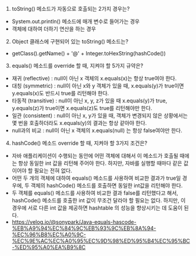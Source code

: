 1. toString() 메소드가 자동으로 호출되는 2가지 경우는?
- System.out.println() 메소드에 매개 변수로 들어가는 경우
- 객체에 대하여 더하기 연산을 하는 경우

2. Object 클래스에 구현되어 있는 toString() 메소드는?
- getClass().getName() + '@' + Integer.toHexString(hashCode())

3. equals() 메소드를 override 할 때, 지켜야 할 5가지 규약은?
- 재귀 (reflective) : null이 아닌 x 객체의 x.equals(x)는 항상 true여야 한다.
- 대칭 (symmetric) : null이 아닌 x와 y 객체가 있을 때, x.equals(y)가 true이면 y.equals(x)도 반드시 true를 리턴해야 한다.
- 타동적 (transitive) : null이 아닌 x, y, z가 있을 때 x.equals(y)가 true, y.equals(z)가 true이면 x.equals(z)도 true를 리턴해야만 한다.
- 일관 (consistent) : null이 아닌 x, y가 있을 때, 객체가 변경되지 않은 상황에서는 몇 번을 호출하더라도 x.equals(y)의 결과는 항상 같아야 한다.
- null과의 비교 : null이 아닌 x 객체의 x.equals(null) 는 항상 false여야만 한다.

4. hashCode() 메소드 override 할 때, 지켜야 할 3가지 조건은?
- 자바 애플리케이션이 수행되는 동안에 어떤 객체에 대해서 이 메소드가 호출될 때에는 항상 동일한 int 값을 리턴해 주어야 한다. 하지만, 자바를 실행할 때마다
같은 값이어야 할 필요는 전혀 없다.
- 어떤 두 개의 객체에 대하여 equals() 메소드를 사용하여 비교한 결과가 true일 경우에, 두 객체의 hashCode() 메소드를 호출하면 동일한 int값을 리턴해야
한다.
- 두 객체를 equals() 메소드를 사용하여 비교한 결과 false를 리턴했다고 해서, hashCode() 메소드를 호출한 int 값이 무조건 달라야 할 필요는 없다.
하지만, 이 경우에 서로 다른 int 값을 제공하면 hashtable 의 성능을 향상시키는 데 도움이 된다.
- https://velog.io/@sonypark/Java-equals-hascode-%EB%A9%94%EC%84%9C%EB%93%9C%EB%8A%94-%EC%96%B8%EC%A0%9C-%EC%9E%AC%EC%A0%95%EC%9D%98%ED%95%B4%EC%95%BC-%ED%95%A0%EA%B9%8C